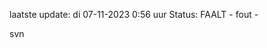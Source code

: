 laatste update: 
di 07-11-2023  0:56   uur 
Status: FAALT - fout - 
<div class="service R">svn</div>